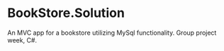 # BookStore.Solution
An MVC app for a bookstore utilizing MySql functionality. Group project week, C#.

